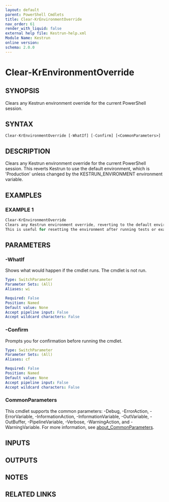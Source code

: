 ```yaml
---
layout: default
parent: PowerShell Cmdlets
title: Clear-KrEnvironmentOverride
nav_order: 61
render_with_liquid: false
external help file: Kestrun-help.xml
Module Name: Kestrun
online version:
schema: 2.0.0
---
```


# Clear-KrEnvironmentOverride

## SYNOPSIS
Clears any Kestrun environment override for the current PowerShell session.

## SYNTAX

```
Clear-KrEnvironmentOverride [-WhatIf] [-Confirm] [<CommonParameters>]
```

## DESCRIPTION
Clears any Kestrun environment override for the current PowerShell session.
This reverts Kestrun to use the default environment, which is 'Production' unless
changed by the KESTRUN_ENVIRONMENT environment variable.

## EXAMPLES

### EXAMPLE 1
```powershell
Clear-KrEnvironmentOverride
Clears any Kestrun environment override, reverting to the default environment.
This is useful for resetting the environment after running tests or examples.
```

## PARAMETERS

### -WhatIf
Shows what would happen if the cmdlet runs.
The cmdlet is not run.

```yaml
Type: SwitchParameter
Parameter Sets: (All)
Aliases: wi

Required: False
Position: Named
Default value: None
Accept pipeline input: False
Accept wildcard characters: False
```

### -Confirm
Prompts you for confirmation before running the cmdlet.

```yaml
Type: SwitchParameter
Parameter Sets: (All)
Aliases: cf

Required: False
Position: Named
Default value: None
Accept pipeline input: False
Accept wildcard characters: False
```

### CommonParameters
This cmdlet supports the common parameters: -Debug, -ErrorAction, -ErrorVariable, -InformationAction, -InformationVariable, -OutVariable, -OutBuffer, -PipelineVariable, -Verbose, -WarningAction, and -WarningVariable. For more information, see [about_CommonParameters](http://go.microsoft.com/fwlink/?LinkID=113216).

## INPUTS

## OUTPUTS

## NOTES

## RELATED LINKS
